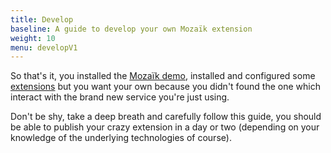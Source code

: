 ```yaml
---
title: Develop
baseline: A guide to develop your own Mozaïk extension
weight: 10
menu: developV1
---
```

So that's it, you installed the [Mozaïk demo](https://github.com/plouc/mozaik-demo), installed and configured some [extensions](/extensions) but you want your own because you didn't found the one which interact with the brand new service you're just using.

Don't be shy, take a deep breath and carefully follow this guide, you should be able to publish your crazy extension in a day or two (depending on your knowledge of the underlying technologies of course).

